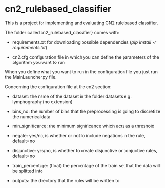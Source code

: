# cn2_rulebased_classifier
This is a project for implementing and evaluating CN2 rule based classifier.

The folder called cn2_rulebased_classifier} comes with:

  * requirements.txt for downloading possible dependencies (*pip install -r requirements.txt*)
  
  * cn2.cfg configuration file in which you can define the parameters of the algorithm you want to run

When you define what you want to run in the configuration file you just run the MainLauncher.py file.

Concerning the configuration file at the cn2 section:

  * dataset: the name of the dataset in the folder datasets e.g. lymphography (no extension) 
  
  * bins_no: the number of bins that the preprocessing is going to discretize the numerical data

  * min_significance: the minimum significance which acts as a threshold 

  * negate: yes/no, is whether or not to include negations in the rule, default=no

  * disjunctive: yes/no, is whether to create disjunctive or conjuctive rules, default=no

  * train_percentage: (float) the percentage of the train set that the data will be splitted into
  
  * outputs: the directory that the rules will be written to
